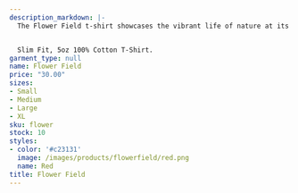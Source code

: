```yaml
---
description_markdown: |-
  The Flower Field t-shirt showcases the vibrant life of nature at its peak. This piece radiates energy, symbolizing our passion for safeguarding the rich tapestry of nature.


  Slim Fit, 5oz 100% Cotton T-Shirt.
garment_type: null
name: Flower Field
price: "30.00"
sizes:
- Small
- Medium
- Large
- XL
sku: flower
stock: 10
styles:
- color: '#c23131'
  image: /images/products/flowerfield/red.png
  name: Red
title: Flower Field
---
```

